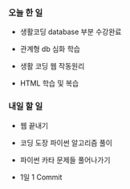 ### 오늘 한 일 

- 생활코딩 database 부분 수강완료 
- 관계형 db 심화 학습 



- 생활 코딩 웹 작동원리 
- HTML 학습 및 복습 





### 내일 할 일 

- 웹 끝내기 

- 코딩 도장 파이썬 알고리즘 풀이 

- 파이썬 카타 문제들 풀어나가기 

- 1일 1 Commit 
